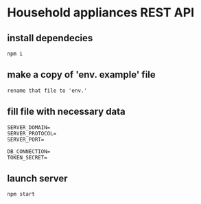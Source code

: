 # Household appliances REST API

## install dependecies
```
npm i
```

## make a copy of 'env. example' file
```
rename that file to 'env.'
```

## fill file with necessary data
```
SERVER_DOMAIN=
SERVER_PROTOCOL=
SERVER_PORT=

DB_CONNECTION=
TOKEN_SECRET=
```

## launch server
```
npm start
```
